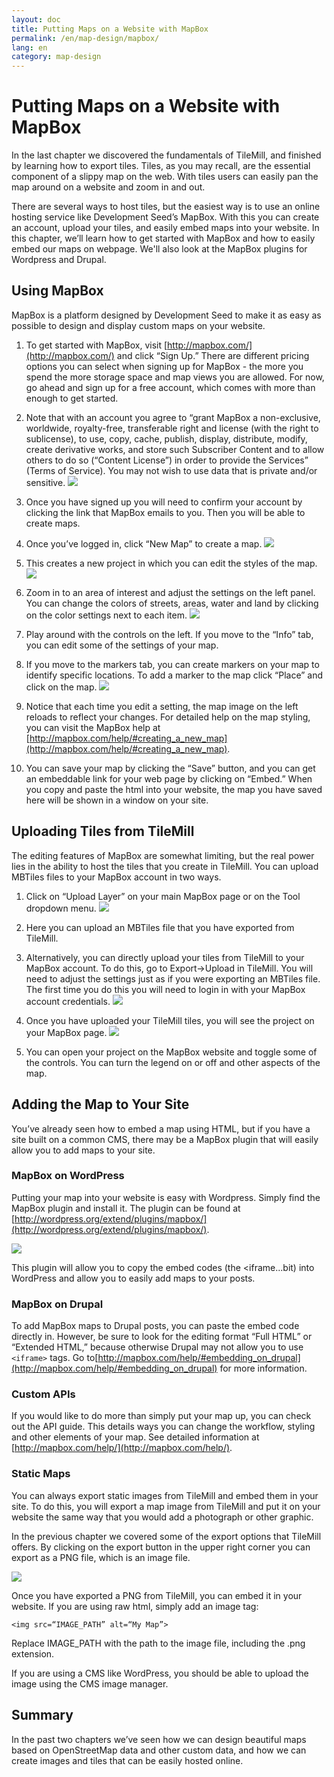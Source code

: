 ```yaml
---
layout: doc
title: Putting Maps on a Website with MapBox
permalink: /en/map-design/mapbox/
lang: en
category: map-design
---
```


Putting Maps on a Website with MapBox
=========================================

In the last chapter we discovered the fundamentals of TileMill, and
finished by learning how to export tiles. Tiles, as you may recall, are
the essential component of a slippy map on the web. With tiles users
can easily pan the map around on a website and zoom in and out.

There are several ways to host tiles, but the easiest way is to use an
online hosting service like Development Seed’s MapBox. With this you
can create an account, upload your tiles, and easily embed maps into
your website. In this chapter, we’ll learn how to get started with
MapBox and how to easily embed our maps on webpage. We'll also look at
the MapBox plugins for Wordpress and Drupal.

Using MapBox
-----------------

MapBox is a platform designed by Development Seed to make it as easy
as possible to design and display custom maps on your website. 

1. To get started with MapBox, visit [http://mapbox.com/](http://mapbox.com/) 
   and click “Sign Up.” There are different pricing options you can select
   when signing up for MapBox - the more you spend the more storage
   space and map views you are allowed. For now, go ahead and sign up
   for a free account, which comes with more than enough to get
   started.

2. Note that with an account you agree to “grant MapBox a
   non-exclusive, worldwide, royalty-free, transferable right and
   license (with the right to sublicense), to use, copy, cache,
   publish, display, distribute, modify, create derivative works, and
   store such Subscriber Content and to allow others to do so (“Content
   License”) in order to provide the Services” (Terms of Service). You
   may not wish to use data that is private and/or sensitive.
   ![]({{site.baseurl}}/images/advanced/en_adv_ch3_image10.png)

3. Once you have signed up you will need to confirm your account by
   clicking the link that MapBox emails to you. Then you will be able
   to create maps.

4. Once you’ve logged in, click “New Map” to create a map.
   ![]({{site.baseurl}}/images/advanced/en_adv_ch3_image08.png)

5. This creates a new project in which you can edit the styles of the
   map.
   ![]({{site.baseurl}}/images/advanced/en_adv_ch3_image03.png)

6. Zoom in to an area of interest and adjust the settings on the left
   panel. You can change the colors of streets, areas, water and land
   by clicking on the color settings next to each item.
   ![]({{site.baseurl}}/images/advanced/en_adv_ch3_image02.png)

7. Play around with the controls on the left. If you move to the
   “Info” tab, you can edit some of the settings of your map.

8. If you move to the markers tab, you can create markers on your map
   to identify specific locations. To add a marker to the map click
   “Place” and click on the map.
   ![]({{site.baseurl}}/images/advanced/en_adv_ch3_image06.png)

9. Notice that each time you edit a setting, the map image on the left
   reloads to reflect your changes. For detailed help on the map
   styling, you can visit the MapBox help at 
   [http://mapbox.com/help/#creating_a_new_map](http://mapbox.com/help/#creating_a_new_map).

10. You can save your map by clicking the “Save” button, and you can get
    an embeddable link for your web page by clicking on “Embed.” When
    you copy and paste the html into your website, the map you have
    saved here will be shown in a window on your site.

Uploading Tiles from TileMill
------------------------------------

The editing features of MapBox are somewhat limiting, but the real power
lies in the ability to host the tiles that you create in TileMill. You
can upload MBTiles files to your MapBox account in two ways.

1. Click on “Upload Layer” on your main MapBox page or on the Tool dropdown
   menu. ![]({{site.baseurl}}/images/advanced/en_adv_ch3_image07.png)

2. Here you can upload an MBTiles file that you have exported from
   TileMill.

3. Alternatively, you can directly upload your tiles from TileMill to your
   MapBox account. To do this, go to Export->Upload in TileMill. You
   will need to adjust the settings just as if you were exporting an
   MBTiles file. The first time you do this you will need to login in with
   your MapBox account credentials.
   ![]({{site.baseurl}}/images/advanced/en_adv_ch3_image04.png)

4. Once you have uploaded your TileMill tiles, you will see the project on
   your MapBox page.
   ![]({{site.baseurl}}/images/advanced/en_adv_ch3_image09.png)

5. You can open your project on the MapBox website and toggle some of the
   controls. You can turn the legend on or off and other aspects of the
   map.

Adding the Map to Your Site
---------------------------------

You’ve already seen how to embed a map using HTML, but if you have a
site built on a common CMS, there may be a MapBox plugin that will
easily allow you to add maps to your site.

### MapBox on WordPress

Putting your map into your website is easy with Wordpress. Simply find
the MapBox plugin and install it. The plugin can be found at
[http://wordpress.org/extend/plugins/mapbox/](http://wordpress.org/extend/plugins/mapbox/).

![]({{site.baseurl}}/images/advanced/en_adv_ch3_image01.png)

This plugin will allow you to copy the embed codes (the \<iframe...bit)
into WordPress and allow you to easily add maps to your posts.

### MapBox on Drupal

To add MapBox maps to Drupal posts, you can paste the embed code
directly in. However, be sure to look for the editing format “Full
HTML” or “Extended HTML,” because otherwise Drupal may not allow you to
use `<iframe>` tags. Go
to[http://mapbox.com/help/#embedding_on_drupal](http://mapbox.com/help/#embedding_on_drupal)
for more information.

### Custom APIs

If you would like to do more than simply put your map up, you can check
out the API guide. This details ways you can change the workflow,
styling and other elements of your map. See detailed information at
[http://mapbox.com/help/](http://mapbox.com/help/).

### Static Maps

You can always export static images from TileMill and embed them in your
site. To do this, you will export a map image from TileMill and put it
on your website the same way that you would add a photograph or other
graphic.

In the previous chapter we covered some of the export options that
TileMill offers. By clicking on the export button in the upper right
corner you can export as a PNG file, which is an image file.

![]({{site.baseurl}}/images/advanced/en_adv_ch3_image00.png)

Once you have exported a PNG from TileMill, you can embed it in your
website. If you are using raw html, simply add an image tag:

    <img src=“IMAGE_PATH” alt=“My Map”>

Replace IMAGE_PATH with the path to the image file, including the .png
extension.

If you are using a CMS like WordPress, you should be able to upload the
image using the CMS image manager.

Summary
--------------

In the past two chapters we’ve seen how we can design beautiful maps
based on OpenStreetMap data and other custom data, and how we can create
images and tiles that can be easily hosted online.